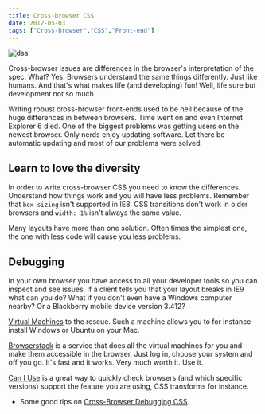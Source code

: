 ```yaml
---
title: Cross-browser CSS
date: 2012-05-03
tags: ["Cross-browser","CSS","Front-end"]
---
```


![dsa](/images/illustrations/phobia-11-lg.jpg)

Cross-browser issues are differences in the browser's interpretation of the spec. What? Yes. Browsers understand the same things differently. Just like humans. And that's what makes life (and developing) fun! Well, life sure but development not so much.

Writing robust cross-browser front-ends used to be hell because of the huge differences in between browsers. Time went on and even Internet Explorer 6 died. One of the biggest problems was getting users on the newest browser. Only nerds enjoy updating software. Let there be automatic updating and most of our problems were solved.

## Learn to love the diversity

In order to write cross-browser CSS you need to know the differences. Understand how things work and you will have less problems. Remember that `box-sizing` isn't supported in IE8. CSS transitions don't work in older browsers and `width: 1%` isn't always the same value.

Many layouts have more than one solution. Often times the simplest one, the one with less code will cause you less problems.

## Debugging

In your own browser you have access to all your developer tools so you can inspect and see issues. If a client tells you that your layout breaks in IE9 what can you do? What if you don't even have a Windows computer nearby? Or a Blackberry mobile device version 3.412?

[Virtual Machines](http://www.macworld.com/article/1164817/the_best_way_to_run_windows_on_your_mac.html) to the rescue. Such a machine allows you to for instance install Windows or Ubuntu on your Mac.

[Browserstack](http://www.browserstack.com/) is a service that does all the virtual machines for you and make them accessible in the browser. Just log in, choose your system and off you go. It's fast and it works. Very much worth it. Use it.

[Can I Use](http://caniuse.com/) is a great way to quickly check browsers (and which specific versions) support the feature you are using, CSS transforms for instance.

- Some good tips on [Cross-Browser Debugging CSS](http://www.stubbornella.org/content/2012/05/02/cross-browser-debugging-css/).
